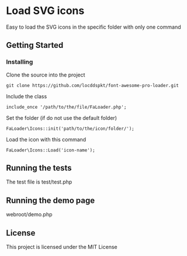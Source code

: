 # Load SVG icons

Easy to load the SVG icons in the specific folder with only one command

## Getting Started

### Installing

Clone the source into the project

```
git clone https://github.com/locddspkt/font-awesome-pro-loader.git
```

Include the class

```
include_once '/path/to/the/file/FaLoader.php';
```

Set the folder (if do not use the default folder)

```
FaLoader\Icons::init('path/to/the/icon/folder/');
```

Load the icon with this command

```
FaLoader\Icons::Load('icon-name');
```

## Running the tests

The test file is test/test.php

## Running the demo page

webroot/demo.php

## License

This project is licensed under the MIT License
